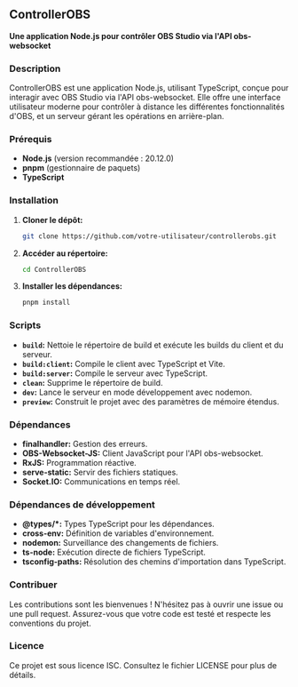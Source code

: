 ## ControllerOBS

**Une application Node.js pour contrôler OBS Studio via l'API obs-websocket**

### Description
ControllerOBS est une application Node.js, utilisant TypeScript, conçue pour interagir avec OBS Studio via l'API obs-websocket. Elle offre une interface utilisateur moderne pour contrôler à distance les différentes fonctionnalités d'OBS, et un serveur gérant les opérations en arrière-plan.

### Prérequis
* **Node.js** (version recommandée : 20.12.0)
* **pnpm** (gestionnaire de paquets)
* **TypeScript**

### Installation
1. **Cloner le dépôt:**
   ```bash
   git clone https://github.com/votre-utilisateur/controllerobs.git
   ```
2. **Accéder au répertoire:**
   ```bash
   cd ControllerOBS
   ```
3. **Installer les dépendances:**
   ```bash
   pnpm install
   ```

### Scripts
* **`build`:** Nettoie le répertoire de build et exécute les builds du client et du serveur.
* **`build:client`:** Compile le client avec TypeScript et Vite.
* **`build:server`:** Compile le serveur avec TypeScript.
* **`clean`:** Supprime le répertoire de build.
* **`dev`:** Lance le serveur en mode développement avec nodemon.
* **`preview`:** Construit le projet avec des paramètres de mémoire étendus.

### Dépendances
* **finalhandler:** Gestion des erreurs.
* **OBS-Websocket-JS:** Client JavaScript pour l'API obs-websocket.
* **RxJS:** Programmation réactive.
* **serve-static:** Servir des fichiers statiques.
* **Socket.IO:** Communications en temps réel.

### Dépendances de développement
* **@types/*:** Types TypeScript pour les dépendances.
* **cross-env:** Définition de variables d'environnement.
* **nodemon:** Surveillance des changements de fichiers.
* **ts-node:** Exécution directe de fichiers TypeScript.
* **tsconfig-paths:** Résolution des chemins d'importation dans TypeScript.

### Contribuer
Les contributions sont les bienvenues ! N'hésitez pas à ouvrir une issue ou une pull request. Assurez-vous que votre code est testé et respecte les conventions du projet.

### Licence
Ce projet est sous licence ISC. Consultez le fichier LICENSE pour plus de détails.

